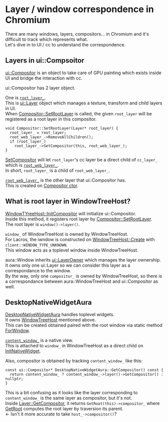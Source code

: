 # Layer / window correspondence in Chromium

There are many windows, layers, compositors... in Chromium and it's difficult to track which represents what.  
Let's dive in to UI / cc to understand the correspondence.

## Layers in ui::Compsoitor
[ui::Compositor](https://source.chromium.org/chromium/chromium/src/+/main:ui/compositor/compositor.h) is an object to take care of GPU painting which exists inside UI and bridge the interaction with cc.

ui::Compositor has 2 layer object.

One is [`root_layer_`](https://source.chromium.org/chromium/chromium/src/+/main:ui/compositor/compositor.h;l=543;drc=e5a82a6a41e3f75e587a1259ba3b26d51009141e).  
This is [ui::Layer](https://source.chromium.org/chromium/chromium/src/+/main:ui/compositor/layer.h;l=72;drc=0907824d24b445e547bf98c36806385688cf41d6) object which manages a texture, transform and child layers in UI.  
When [Compositor::SetRootLayer](https://source.chromium.org/chromium/chromium/src/+/main:ui/compositor/compositor.cc;l=382;drc=0907824d24b445e547bf98c36806385688cf41d6) is called, the given `root_layer` will be registered as a root layer in this compositor.  
```cpp=
void Compositor::SetRootLayer(Layer* root_layer) {
  root_layer_ = root_layer;
  root_web_layer_->RemoveAllChildren();
  if (root_layer_)
    root_layer_->SetCompositor(this, root_web_layer_);
}
```
[SetCompositor](https://source.chromium.org/chromium/chromium/src/+/main:ui/compositor/layer.cc;l=372;drc=0907824d24b445e547bf98c36806385688cf41d6) will let `root_layer`'s cc layer be a direct child of `cc_layer_` which is [`root_web_layer_`](https://source.chromium.org/chromium/chromium/src/+/main:ui/compositor/compositor.h;l=567;drc=0907824d24b445e547bf98c36806385688cf41d6).  
In short, `root_layer_` is a child of `root_web_layer_`.

[`root_web_layer_`](https://source.chromium.org/chromium/chromium/src/+/main:ui/compositor/compositor.h;l=567;drc=0907824d24b445e547bf98c36806385688cf41d6) is the other layer that ui::Compositor has.  
This is created on [Compositor ctor](https://source.chromium.org/chromium/chromium/src/+/main:ui/compositor/compositor.cc;l=110;drc=0907824d24b445e547bf98c36806385688cf41d6).

## What is root layer in WindowTreeHost?
[WindowTYreeHost::InitCompositor](https://source.chromium.org/chromium/chromium/src/+/main:ui/compositor/compositor.cc;l=110;drc=0907824d24b445e547bf98c36806385688cf41d6) will initialize ui::Compositor.  
Inside this method, it registers root layer by [Compositor::SetRootLayer](https://source.chromium.org/chromium/chromium/src/+/main:ui/compositor/compositor.cc;l=110;drc=0907824d24b445e547bf98c36806385688cf41d6).  
The root layer is `window()->layer()`.  

`window_` of WindowTreeHost is owned by WindowTreeHost.  
For Lacros, the iwndow is constructed on [WindowTreeHost::Create](https://source.chromium.org/chromium/chromium/src/+/main:ui/aura/window_tree_host_platform.cc;l=48-50;drc=0907824d24b445e547bf98c36806385688cf41d6) with `client::WINDOW_TYPE_UNKNOWN`.  
This window acts as a toplevel window inside WindowTreeHost.

aura::Window inherits [ui::LayerOwner](https://source.chromium.org/chromium/chromium/src/+/main:ui/aura/window.h;l=107;drc=0907824d24b445e547bf98c36806385688cf41d6) which manages the layer ownership.  
It owns only one ui::Layer so we can consider this layer as a correspondance to the window.  
By the way, only one `compositor_` is owned by WindowTreeHost, so there is a correspondance between aura::WindowTreeHost and ui::Compositor as well.

## DesktopNativeWidgetAura
[DesktopNativeWidgetAura](https://source.chromium.org/chromium/chromium/src/+/main:ui/views/widget/desktop_aura/desktop_native_widget_aura.h;l=58;drc=0907824d24b445e547bf98c36806385688cf41d6) handles toplevel widgets.  
It owns [WindowTreeHost](https://source.chromium.org/chromium/chromium/src/+/main:ui/views/widget/desktop_aura/desktop_native_widget_aura.h;l=289;drc=0907824d24b445e547bf98c36806385688cf41d6) mentioned above.  
This can be created obtained paired with the root window via static method [ForWindow](https://source.chromium.org/chromium/chromium/src/+/main:ui/views/widget/desktop_aura/desktop_native_widget_aura.h;l=76;drc=0907824d24b445e547bf98c36806385688cf41d6).

[`content_window_`](https://source.chromium.org/chromium/chromium/src/+/main:ui/views/widget/desktop_aura/desktop_native_widget_aura.h;l=303;drc=0907824d24b445e547bf98c36806385688cf41d6) is a native view.  
This is attached to `window_` in WindowTreeHost as a direct child on [InitNativeWidget](https://source.chromium.org/chromium/chromium/src/+/main:ui/views/widget/desktop_aura/desktop_native_widget_aura.cc;l=580;drc=667c9184e61b12967e964275d177670de847e9e0).  

Also, compositor is obtained by tracking `content_window_` like this:
```cpp=
const ui::Compositor* DesktopNativeWidgetAura::GetCompositor() const {
  return content_window_ ? content_window_->layer()->GetCompositor() : nullptr;
}
```
This is a bit confusing as it looks like the layer corresponding to `content_window_` is the same layer as compositor, but it's not.  
Inside [Layer::GetCompositor](https://source.chromium.org/chromium/chromium/src/+/main:ui/compositor/layer.cc;l=364;drc=0907824d24b445e547bf98c36806385688cf41d6), it returns `GetRoot(this)->compositor_` where [GetRoot](https://source.chromium.org/chromium/chromium/src/+/main:ui/compositor/layer.cc;l=60;drc=0907824d24b445e547bf98c36806385688cf41d6) computes the root layer by traversion its parent.  
<- Isn't it more accurate to take `host_->compositor()`?
